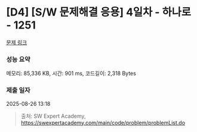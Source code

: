 # [D4] [S/W 문제해결 응용] 4일차 - 하나로 - 1251 

[문제 링크](https://swexpertacademy.com/main/code/problem/problemDetail.do?contestProbId=AV15StKqAQkCFAYD) 

### 성능 요약

메모리: 85,336 KB, 시간: 901 ms, 코드길이: 2,318 Bytes

### 제출 일자

2025-08-26 13:18



> 출처: SW Expert Academy, https://swexpertacademy.com/main/code/problem/problemList.do